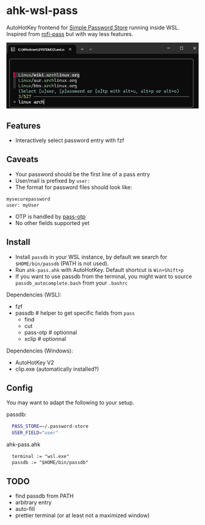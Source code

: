 # ahk-wsl-pass

AutoHotKey frontend for [Simple Password Store](https://www.passwordstore.org) running inside WSL.
Inspired from [rofi-pass](https://github.com/carnager/rofi-pass) but with way less features.

![Prompt Example](res/arch-prompt.png)

## Features
 - Interactively select password entry with fzf

## Caveats
 - Your password should be the first line of a pass entry
 - User/mail is prefixed by `user:`
 - The format for password files should look like:
```
mysecurepassword
user: myUser
```
 - OTP is handled by [pass-otp](https://github.com/tadfisher/pass-otp)
 - No other fields supported yet

## Install

 - Install `passdb` in your WSL instance, by default we search for `$HOME/bin/passdb` (PATH is not
used).
 - Run `ahk-pass.ahk` with AutoHotKey. Default shortcut is `Win+Shift+p`
 - If you want to use passdb from the terminal, you might want to source `passdb_autocomplete.bash`
from your `.bashrc`

Dependencies (WSL):
  - fzf
  - passdb # helper to get specific fields from `pass`
    - find
    - cut
    - pass-otp # optionnal
    - xclip # optionnal

Dependencies (Windows):
  - AutoHotKey V2
  - clip.exe (automatically installed?)

## Config

You may want to adapt the following to your setup.

passdb:
```bash
  PASS_STORE=~/.password-store
  USER_FIELD="user"
```

ahk-pass.ahk
```ahk
  terminal := "wsl.exe"
  passdb := "$HOME/bin/passdb"
```

## TODO
 - find passdb from PATH
 - arbitrary entry
 - auto-fill
 - prettier terminal (or at least not a maximized window)
